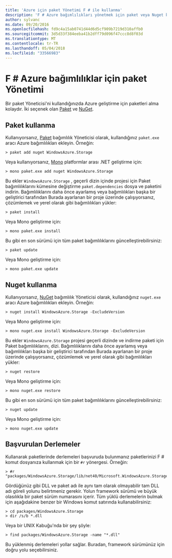 ```yaml
---
title: 'Azure için paket Yönetimi F # ile kullanma'
description: 'F # Azure bağımlılıkları yönetmek için paket veya Nuget kullanma'
author: sylvanc
ms.date: 09/20/2016
ms.openlocfilehash: fd9c4a15ab0741d44d6d5cf909b7219d310affb0
ms.sourcegitcommit: 3d5d33f384eeba41b2dff79d096f47ccc8d8f03d
ms.translationtype: MT
ms.contentlocale: tr-TR
ms.lasthandoff: 05/04/2018
ms.locfileid: "33566983"
---
```

# <a name="package-management-for-f-azure-dependencies"></a>F # Azure bağımlılıklar için paket Yönetimi

Bir paket Yöneticisi'ni kullandığınızda Azure geliştirme için paketleri alma kolaydır. İki seçenek olan [Paket](https://fsprojects.github.io/Paket/) ve [NuGet](https://www.nuget.org/).

## <a name="using-paket"></a>Paket kullanma

Kullanıyorsanız, [Paket](https://fsprojects.github.io/Paket/) bağımlılık Yöneticisi olarak, kullandığınız `paket.exe` aracı Azure bağımlılıkları ekleyin. Örneğin:

    > paket add nuget WindowsAzure.Storage

Veya kullanıyorsanız, [Mono](https://www.mono-project.com/) platformlar arası .NET geliştirme için:

    > mono paket.exe add nuget WindowsAzure.Storage

Bu ekler `WindowsAzure.Storage` , geçerli dizin içinde projesi için Paket bağımlılıklarını kümesine değiştirme `paket.dependencies` dosya ve paketini indirin. Bağımlılıklarını daha önce ayarlamış veya bağımlılıkları başka bir geliştirici tarafından Burada ayarlanan bir proje üzerinde çalışıyorsanız, çözümlemek ve yerel olarak gibi bağımlılıkları yükler:

    > paket install

Veya Mono geliştirme için:

    > mono paket.exe install

Bu gibi en son sürümü için tüm paket bağımlılıklarını güncelleştirebilirsiniz:

    > paket update

Veya Mono geliştirme için:

    > mono paket.exe update

## <a name="using-nuget"></a>Nuget kullanma

Kullanıyorsanız, [NuGet](https://www.nuget.org/) bağımlılık Yöneticisi olarak, kullandığınız `nuget.exe` aracı Azure bağımlılıkları ekleyin. Örneğin:

    > nuget install WindowsAzure.Storage -ExcludeVersion

Veya Mono geliştirme için:

    > mono nuget.exe install WindowsAzure.Storage -ExcludeVersion

Bu ekler `WindowsAzure.Storage` projesi geçerli dizinde ve indirme paketi için Paket bağımlılıklarını, dizi. Bağımlılıklarını daha önce ayarlamış veya bağımlılıkları başka bir geliştirici tarafından Burada ayarlanan bir proje üzerinde çalışıyorsanız, çözümlemek ve yerel olarak gibi bağımlılıkları yükler:

    > nuget restore 

Veya Mono geliştirme için:

    > mono nuget.exe restore

Bu gibi en son sürümü için tüm paket bağımlılıklarını güncelleştirebilirsiniz:

    > nuget update

Veya Mono geliştirme için:

    > mono nuget.exe update

## <a name="referencing-assemblies"></a>Başvurulan Derlemeler

Kullanarak paketlerinde derlemeleri başvuruda bulunmanız paketlerinizi F # komut dosyanıza kullanmak için bir `#r` yönergesi. Örneğin:

    > #r "packages/WindowsAzure.Storage/lib/net40/Microsoft.WindowsAzure.Storage.dll"

Gördüğünüz gibi DLL ve paket adı ile aynı tam olarak olmayabilir tam DLL adı göreli yolunu belirtmeniz gerekir. Yolun framework sürümü ve büyük olasılıkla bir paket sürüm numarasını içerir. Tüm yüklü derlemelerin bulmak için aşağıdakine benzer bir Windows komut satırında kullanabilirsiniz:

    > cd packages/WindowsAzure.Storage
    > dir /s/b *.dll

Veya bir UNIX Kabuğu'nda bir şey şöyle:

    > find packages/WindowsAzure.Storage -name "*.dll"

Bu yüklenmiş derlemeleri yollar sağlar. Buradan, framework sürümünüz için doğru yolu seçebilirsiniz.
